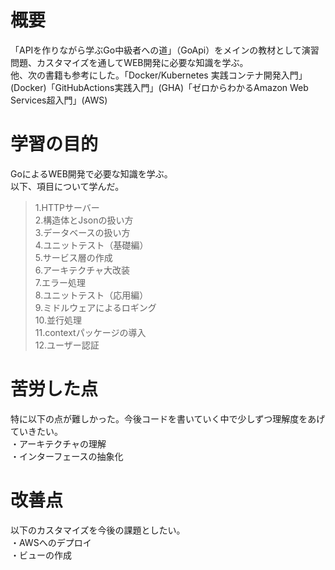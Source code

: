 # 概要
「APIを作りながら学ぶGo中級者への道」（GoApi）をメインの教材として演習問題、カスタマイズを通してWEB開発に必要な知識を学ぶ。</br>
他、次の書籍も参考にした。「Docker/Kubernetes 実践コンテナ開発入門」(Docker)「GitHubActions実践入門」(GHA)「ゼロからわかるAmazon Web Services超入門」(AWS)</br>
# 学習の目的
GoによるWEB開発で必要な知識を学ぶ。</br>
以下、項目について学んだ。</br>

>1.HTTPサーバー</br>
2.構造体とJsonの扱い方</br>
3.データベースの扱い方</br>
4.ユニットテスト（基礎編）</br>
5.サービス層の作成</br>
6.アーキテクチャ大改装</br>
7.エラー処理</br>
8.ユニットテスト（応用編）</br>
9.ミドルウェアによるロギング</br>
10.並行処理</br>
11.contextパッケージの導入</br>
12.ユーザー認証</br>

# 苦労した点
特に以下の点が難しかった。今後コードを書いていく中で少しずつ理解度をあげていきたい。</br>
・アーキテクチャの理解</br>
・インターフェースの抽象化</br>

# 改善点
以下のカスタマイズを今後の課題としたい。</br>
・AWSへのデプロイ</br>
・ビューの作成</br>

